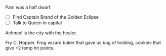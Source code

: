 Pam was a half dwarf.
- [ ] Find Captain Brand of the Golden Eclipse
- [ ] Talk to Queen in capital

Achneel is the city with the healer.

Fry C. Hopper. Frog wizard baker that gave us bag of holding, cookies that give +2 temp hit points.
